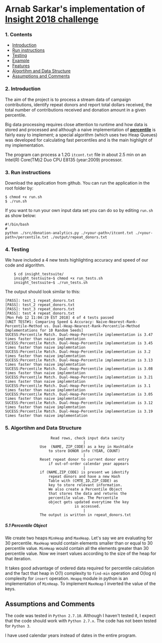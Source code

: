 # Arnab Sarkar's implementation of [Insight 2018 challenge](https://github.com/InsightDataScience/donation-analytics)

### 1. Contents

- [Introduction](README.md#introduction)
- [Run instructions](README.md#run-instructions)
- [Testing](README.md#testing)
- [Example](README.md#example)
- [Features](README.md#features)
- [Algortihm and Data Structure](README.md#algortihm-and-data-structure)
- [Assumptions and Comments](README.md#assumptions-and-comments)


### 2. Introduction
The aim of the project is to process a stream data of campaign contributions,
identify repeat donors and report total dollars received, the total number of
contributions received and donation amount in a given percentile.

Big data processing requires close attention to runtime and how data is stored
and processed and although a naive implementation of
[**percentile**](https://en.wikipedia.org/wiki/Percentile) is fairly easy to
implement; a special algorithm (which uses two Heap Queues) was developed for
calculating fast percentiles and is the main highlight of my implementation.

The program can process a 1.2G `itcont.txt` file in about 2.5 min on an Intel(R)
Core(TM)2 Duo CPU E8135 (year:2009) processor.

### 3. Run instructions
Download the application from github. You can run the application in the root
folder by:
```
$ chmod +x run.sh
$ ./run.sh
```
If you want to run your own input data set you can do so by editing `run.sh` as
show below:
```
#!/bin/bash
#
python ./src/donation-analytics.py ./<your-path>/itcont.txt ./<your-path>/percentile.txt ./output/repeat_donors.txt
```
### 4. Testing
We have included a 4 new tests highlighting accuracy and speed of our code and algorithm.
```
    $ cd insight_testsuite/
    insight_testsuite~$ chmod +x run_tests.sh
    insight_testsuite~$ ./run_tests.sh
```
The output should look similar to this:
````
[PASS]: test_1 repeat_donors.txt
[PASS]: test_2 repeat_donors.txt
[PASS]: test_3 repeat_donors.txt
[PASS]: test_4 repeat_donors.txt
[Mon Feb 12 11:04:19 EST 2018] 4 of 4 tests passed
[UNIT TEST#1: Comparing Speed & Accuracy: Naive-Nearest-Rank-Percentile-Method vs. Dual-Heap-Nearest-Rank-Percentile-Method Implementations for 10 Random Seeds]
SUCESS:Percentile Match. Dual-Heap-Percentile implementation is 3.47 times faster than naive implemntation
SUCESS:Percentile Match. Dual-Heap-Percentile implementation is 3.45 times faster than naive implemntation
SUCESS:Percentile Match. Dual-Heap-Percentile implementation is 3.2 times faster than naive implemntation
SUCESS:Percentile Match. Dual-Heap-Percentile implementation is 3.13 times faster than naive implemntation
SUCESS:Percentile Match. Dual-Heap-Percentile implementation is 3.08 times faster than naive implemntation
SUCESS:Percentile Match. Dual-Heap-Percentile implementation is 3.21 times faster than naive implemntation
SUCESS:Percentile Match. Dual-Heap-Percentile implementation is 3.1 times faster than naive implemntation
SUCESS:Percentile Match. Dual-Heap-Percentile implementation is 3.05 times faster than naive implemntation
SUCESS:Percentile Match. Dual-Heap-Percentile implementation is 3.12 times faster than naive implemntation
SUCESS:Percentile Match. Dual-Heap-Percentile implementation is 3.19 times faster than naive implementation
````

### 5. Algortihm and Data Structure

                         Read rows, check input data sanity
                                        |
                    Use  (NAME, ZIP_CODE) as a key in Hashtable
                        to store DONOR info (YEAR, COUNT)
                                        |
                    Reset repeat donor to current donor entry
                        if out-of-order calendar year appears
                                        |
                    if (NAME,ZIP_CODE) is present we identify
                        repeat donors and have a new Hash
                        Table with (CMTE_ID,ZIP_CODE) as
                        key to store relevant information.
                        We also create a Percentile Object
                        that stores the data and returns the
                        percentile value. The Percentile
                        object gets updated everytime the key
                                    is accessed.
                                        |
                    The output is written in repeat_donors.txt

#####  5.1 Percentile Object
We create two heaps `MinHeap` and `MaxHeap`. Let's say we are evaluating for 30
percentile.  `MaxHeap` would contain elements smaller than or equal to 30
percentile value.  `MinHeap` would contain all the elements greater than 30
percentile value.  Now we insert values according to the size of the heap for
that iteration.

It takes good advantage of ordered data required for percentile calculation and
the fact that heap in O(1) complexity to `find-min` operation and O(log n)
complexity for `insert` operation. `Heapq` module in python is an implementation
of `MinHeap`. To implement `MaxHeap` I inverted the value of the keys.

## Assumptions and Comments
The code was tested in `Python 2.7.10`. Although I haven't tested it, I expect
that the code should work with `Python 2.7.x`.  The code has not been tested
for `Python 3`.

I have used calendar years instead of dates in the entire program.

